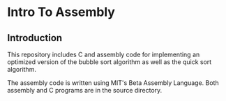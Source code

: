 # Intro To Assembly

## Introduction
This repository includes C and assembly code for implementing an optimized version of the bubble sort algorithm as well as the quick sort algorithm. 

The assembly code is written using MIT's Beta Assembly Language. Both assembly and C programs are in the source directory. 

